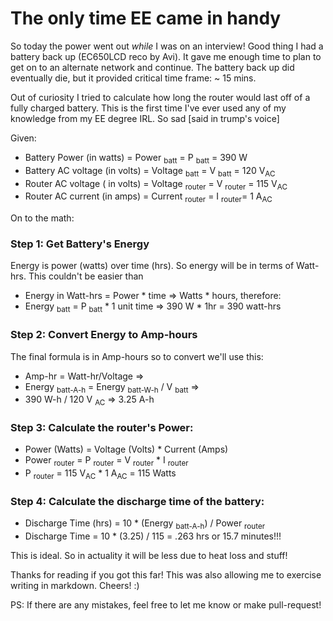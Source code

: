 # The only time EE came in handy

So today the power went out _while_ I was on an interview! Good thing I had a battery back up (EC650LCD reco by Avi). It gave me enough time to plan to get on to an alternate network and continue. The battery back up did eventually die, but it provided critical time frame: ~ 15 mins.

Out of curiosity I tried to calculate how long the router would last off of a fully charged battery. This is the first time I've ever used any of my knowledge from my EE degree IRL. So sad [said in trump's voice]

Given:
- Battery Power (in watts) = Power <sub>batt</sub> = P <sub>batt</sub> = 390 W
- Battery AC voltage (in volts) = Voltage <sub>batt</sub> = V <sub>batt</sub> = 120 V<sub>AC</sub>
- Router AC voltage ( in volts) = Voltage <sub>router</sub> = V <sub>router</sub> = 115 V<sub>AC</sub>
- Router AC current (in amps) = Current <sub>router</sub> =  I <sub>router</sub>= 1 A<sub>AC</sub>

On to the math:

### Step 1: Get Battery's Energy
Energy is power (watts) over time (hrs). So energy will be in terms of Watt-hrs. This couldn't be easier than 
- Energy in Watt-hrs = Power * time => Watts * hours, therefore:
- Energy <sub>batt</sub> = P <sub>batt</sub> * 1 unit time => 390 W * 1hr = 390 watt-hrs


### Step 2: Convert Energy to Amp-hours

The final formula is in Amp-hours so to convert we'll use this:
- Amp-hr = Watt-hr/Voltage =>
- Energy <sub>batt-A-h</sub> = Energy <sub>batt-W-h</sub> / V <sub>batt</sub> =>
- 390 W-h / 120 V <sub>AC</sub> => 3.25 A-h

### Step 3: Calculate the router's Power:
- Power (Watts) = Voltage (Volts) * Current (Amps)
- Power <sub>router</sub> = P <sub>router</sub> = V <sub>router</sub> * I <sub>router</sub>
- P <sub>router</sub> = 115 V<sub>AC</sub> * 1 A<sub>AC</sub> = 115 Watts

### Step 4: Calculate the discharge time of the battery:
- Discharge Time (hrs) = 10 * (Energy <sub>batt-A-h</sub>) / Power <sub>router</sub>
- Discharge Time = 10 * (3.25) / 115 = .263 hrs or 15.7 minutes!!!

This is ideal. So in actuality it will be less due to heat loss and stuff!

Thanks for reading if you got this far! This was also allowing me to exercise writing in markdown. Cheers! :)

PS: If there are any mistakes, feel free to let me know or make pull-request! 
